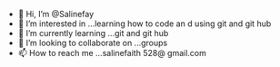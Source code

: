 - 👋 Hi, I’m @Salinefay
- 👀 I’m interested in ...learning how to code an d using git and git hub
- 🌱 I’m currently learning ...git and git hub
- 💞️ I’m looking to collaborate on ...groups
- 📫 How to reach me ...salinefaith 528@ gmail.com 

<!---
Salinefay/Salinefay is a ✨ special ✨ repository because its `README.md` (this file) appears on your GitHub profile.
You can click the Preview link to take a look at your changes.
--->
